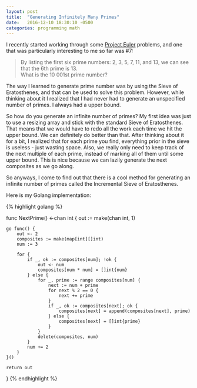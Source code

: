 ```yaml
---
layout: post
title:  "Generating Infinitely Many Primes"
date:   2016-12-10 18:30:10 -0500
categories: programming math
---
```


I recently started working through some [Project Euler](https://projecteuler.net/) problems, and one that was particularly interesting to me so far was #7:

>By listing the first six prime numbers: 2, 3, 5, 7, 11, and 13, we can see that the 6th prime is 13.  
What is the 10 001st prime number?

The way I learned to generate prime number was by using the Sieve of Eratosthenes, and that can be used to solve this problem. However, while thinking about it I realized that I had never had to generate an unspecified number of primes. I always had a upper bound.

So how do you generate an infinite number of primes? My first idea was just to use a resizing array and stick with the standard Sieve of Eratosthenes. That means that we would have to redo all the work each time we hit the upper bound. We can definitely do better than that. After thinking about it for a bit, I realized that for each prime you find, everything prior in the sieve is useless - just wasting space. Also, we really only need to keep track of the next multiple of each prime, instead of marking all of them until some upper bound. This is nice because we can lazily generate the next composites as we go along.

So anyways, I come to find out that there is a cool method for generating an infinite number of primes called the Incremental Sieve of Eratosthenes. 

Here is my Golang implementation:

{% highlight golang %}

func NextPrime() <-chan int {
    out := make(chan int, 1)

    go func() {
        out <- 2
        composites := make(map[int][]int)
        num := 3

        for {
            if _, ok := composites[num]; !ok {
                out <- num
                composites[num * num] = []int{num}
            } else {
                for _, prime := range composites[num] {
                    next := num + prime
                    for next % 2 == 0 {
                        next += prime
                    }
                    if _, ok := composites[next]; ok {
                        composites[next] = append(composites[next], prime)
                    } else {
                        composites[next] = []int{prime}
                    }
                }
                delete(composites, num)
            }
            num += 2
        }
    }()

    return out
}
{% endhighlight %}